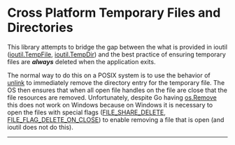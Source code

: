 # Cross Platform Temporary Files and Directories

This library attempts to bridge the gap between the what is provided in ioutil
([ioutil.TempFile][ioutil.tempfile], [ioutil.TempDir][ioutil.tempdir]) and the
best practice of ensuring temporary files are ***always*** deleted when the
application exits.

The normal way to do this on a POSIX system is to use the behavior of
[unlink][posix.unlink] to immediately remove the directory entry for the
temporary file. The OS then ensures that when all open file handles on the file
are close that the file resources are removed. Unfortunately, despite Go having
[os.Remove][os.remove] this does not work on Windows because on Windows it is
necessary to open the files with special flags
([FILE_SHARE_DELETE][windows.flags.share],
[FILE_FLAG_DELETE_ON_CLOSE][windows.flags.on_close]) to enable removing a file
that is open (and ioutil does not do this).

---

[ioutil.tempdir]: https://golang.org/pkg/io/ioutil/#TempDir
[ioutil.tempfile]: https://golang.org/pkg/io/ioutil/#TempFile
[os.remove]: https://golang.org/pkg/os/#Remove
[posix.unlink]: https://pubs.opengroup.org/onlinepubs/9699919799/functions/unlink.html
[windows.flags.on_close]: https://github.com/golang/sys/blob/master/windows/types_windows.go#L108
[windows.flags.share]: https://github.com/golang/sys/blob/master/windows/types_windows.go#L71
